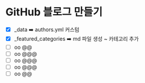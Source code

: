 # GitHub 블로그 만들기
- [x] _data ➡️ authors.yml 커스텀 
- [x] _featured_categories ➡️ md 파일 생성 ~ 카테고리 추가
- [ ] oo @@
- [ ] oo @@@
- [ ] oo @@@
- [ ] oo @@@
- [ ] oo @@
